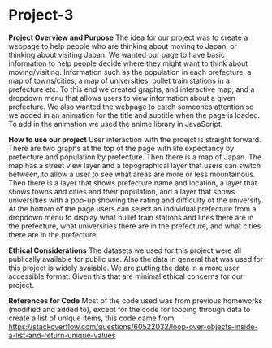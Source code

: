 # Project-3
**Project Overview and Purpose**
  The idea for our project was to create a webpage to help people who are thinking about moving to Japan, or thinking about visiting Japan.
  We wanted our page to have basic information to help people decide where they might want to think about moving/visiting. Information such
  as the population in each prefecture, a map of towns/cities, a map of universities, bullet train stations in a prefecture etc. To this 
  end we created graphs, and interactive map, and a dropdown menu that allows users to view information about a given prefecture. We also
  wanted the webpage to catch someones attention so we added in an animation for the title and subtitle when the page is loaded. To add
  in the animation we used the anime library in JavaScript.

  
**How to use our project**
  User interaction with the proejct is straight forward. There are two graphs at the top of the page with life expectancy by prefecture
  and population by prefecture. Then there is a map of Japan. The map has a street view layer and a topographical layer that users can
  switch between, to allow a user to see what areas are more or less mountainous. Then there is a layer that shows prefecture name and
  location, a layer that shows towns and cities and their population, and a layer that shows universities with a pop-up showing 
  the rating and difficulty of the university. At the bottom of the page users can select an individual prefecture from a dropdown menu
  to display what bullet train stations and lines there are in the prefecture, what universities there are in the prefecture, and what
  cities there are in the prefecture.


**Ethical Considerations**
  The datasets we used for this project were all publically available for public use. Also the data in general that was used for this 
  project is widely avaiable. We are putting the data in a more user accessible format. Given this that are minimal ethical concerns
  for our project.


**References for Code**
  Most of the code used was from previous homeworks (modified and added to), except for the code for looping through data to create a 
  list of unique items, this code came from https://stackoverflow.com/questions/60522032/loop-over-objects-inside-a-list-and-return-unique-values
